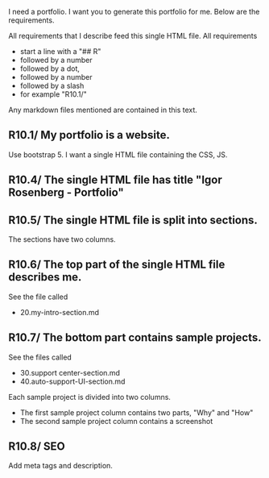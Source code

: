 I need a portfolio. I want you to generate this portfolio for me. Below are the requirements. 

All requirements that I describe feed this single HTML file. 
All requirements 
* start a line with a "## R"
* followed by a number
* followed by a dot, 
* followed by a number
* followed by a slash
* for example "R10.1/"

Any markdown files mentioned are contained in this text.

## R10.1/ My portfolio is a website.

Use bootstrap 5.
I want a single HTML file containing the CSS, JS.


## R10.4/ The single HTML file has title "Igor Rosenberg - Portfolio"

## R10.5/ The single HTML file is split into sections.
The sections have two columns.

## R10.6/ The top part of the single HTML file describes me. 
See the file called
* 20.my-intro-section.md

## R10.7/ The bottom part contains sample projects. 

See the files called  
* 30.support center-section.md
* 40.auto-support-UI-section.md

Each sample project is divided into two columns.
* The first sample project column contains two parts, "Why" and "How"
* The second sample project column contains a screenshot 
 
## R10.8/ SEO

Add meta tags and description.